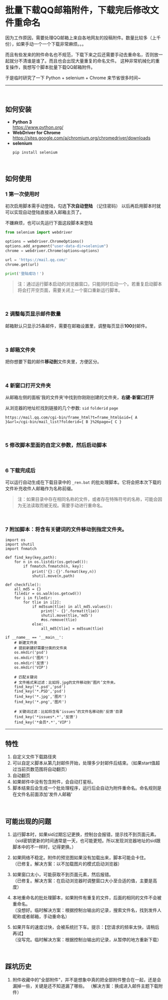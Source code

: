 # 批量下载QQ邮箱附件，下载完后修改文件重命名

因为工作原因，需要处理QQ邮箱上来自各地网友的投稿附件。数量比较多（上千份），如果手动一个一个下载非常麻烦。。。  

而且有些发来的附件命名也不规范，下载下来之后还需要手动去重命名，否则放一起就分不清谁是谁了。而且也会出现大量重复的命名文件。
这种非常机械化的重复操作，我想写个脚本批量下载QQ邮箱附件。  

于是临时研究了一下 Python + selenium + Chrome 来节省很多时间~

---
  
<br>

## 如何安装

- **Python 3**   
  https://www.python.org/
- **WebDriver for Chrome**   
  https://sites.google.com/a/chromium.org/chromedriver/downloads
- **selenium**
  ```
  pip install selenium
  ```
  

<br>
 
## 如何使用


### 1 第一次使用时

初次启用脚本需手动登陆，勾选**下次自动登陆** （记住密码）
以后再启用脚本时就可以实现自动登陆直接进入邮箱主页了。

不嫌麻烦，也可以先运行下面这段脚本来登陆

``` python
from selenium import webdriver

options = webdriver.ChromeOptions()
options.add_argument("user-data-dir=selenium")
chrome = webdriver.Chrome(options=options)

url = 'https://mail.qq.com/'
chrome.get(url)

print('登陆成功！')
```
  
  
> 注：通过运行脚本启动的浏览器窗口，只能同时启动一个。若重复启动脚本将会打开空页面，需要关闭上一个窗口重新运行脚本。
<br>   

### 2 调整每页显示邮件数量 
邮箱默认只显示25条邮件，需要在邮箱设置里，调整每页显示**100**封邮件。

<br>  

### 3 邮箱文件夹
把你想要下载的邮件**移动到**文件夹里，方便区分。
  
<br>
  
### 4 新窗口打开文件夹
从邮箱左侧的面板‘我的文件夹’中找到你刚刚创建的文件夹，**右键-新窗口打开**
  
从浏览器的地址栏找到链接的几个参数: `sid` `folderid` `page`  
```
https://mail.qq.com/cgi-bin/frame_html?t=frame_html&sid={ A }&url=/cgi-bin/mail_list?folderid={ B }%26page={ C }
```
  
<br>
  
### 5 修改脚本里面的自定义参数，然后启动脚本

<br>

### 6 下载完成后
可以运行自动生成在下载目录中的 `_ren.bat` 的批处理脚本。它将会把本次下载的文件补充收件人邮箱作为名称前缀。

> 注：如果目录中存在相同名称的文件，或者存在特殊符号的名称，可能会因为无法读取而被无视。需要手动进行重命名。

<br>

### 7 附加脚本：将含有关键词的文件移动到指定文件夹。

```
import os
import shutil
import fnmatch

def find_key(key,path):
    for n in os.listdir(os.getcwd()):
        if fnmatch.fnmatch(n, key):
            print('{}：{}'.format(key,n))
            shutil.move(n,path)

def checkfile():
    all_md5 = {}
    filedir = os.walk(os.getcwd())
    for i in filedir:
        for tlie in i[2]:
            if md5sum(tlie) in all_md5.values():
                print('- {}'.format(tlie))
                shutil.move(tlie,'md5')
                #os.remove(tlie)
            else:
                all_md5[tlie] = md5sum(tlie)

if __name__ == '__main__':
    # 新建文件夹
    # 提前新建好需要分类的文件夹
    os.mkdir('psd')
    os.mkdir('图片')
    os.mkdir('反馈')
    os.mkdir('VIP')

    # 匹配关键词
    # 文件格式来过滤：比如将.jpg的文件移动到‘图片’文件夹。
    find_key('*.psd','psd')
    find_key('*.PSD','psd')
    find_key('*.jpg','图片')
    find_key('*.png','图片')
    
    # 关键词过滤：比如将含有‘issues’的文件名移动到'反馈'目录
    find_key('*issues*.*','反馈')
    find_key('*会员*.*','VIP')
```

---
  
## 特性
1. 自定义文件下载路径夹
2. 可以自定义脚本从第几封邮件开始，处理多少封邮件后结束。（如果start值超过当前页数范围将自动翻页）
2. 自动翻页
3. 如果邮件中没有包含附件，会自动打星标。
4. 脚本结束后会生成一个批处理程序，运行后会自动为附件重命名。命名规则是在文件名前面添加'发件人邮箱' 
  
<br>

## 可能出现的问题

1. 运行脚本时，如果sid过期忘记更换，控制台会报错，提示找不到页面元素。
   （sid密钥更新的时间通常是一天，也可能更短。所以发现浏览器地址的sid跟脚本中的不一样时，记得更换。）

2. 如果网络不稳定。附件的预览图如果没有加载出来，脚本可能会卡住。  
  （已修复。解决方案：以不加载图片的模式启动浏览器）

3. 如果窗口太小，可能获取不到页面元素，然后报错。  
  （已修复。解决方案：在启动浏览器时调整窗口大小至合适的值，主要是高度）
 
4. 本地重命名的批处理脚本，如果附件有重复的文件，后面的相同的文件不会被重命名。  
  （没想好。临时解决方案：根据控制台输出的记录，搜索文件名，找到发件人昵称或者邮箱，手动重命名）

5. 如果开车的速度过快，会被系统拦下车。提示：【您请求的频率太快，请稍后再试】  
   （没写完。临时解决方案：根据控制台输出的记录，从暂停的地方重新下载）
  
<br>
  
## 踩坑历史
1. 附件收藏中的"全部附件"，并不是想象中真的把全部附件整合在一起，还是会漏掉一些，关键是还不知道漏了哪些。
  （解决方案：换成进入邮件主题下载附件）


